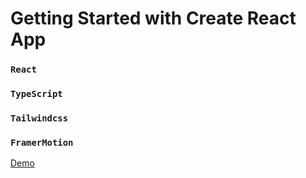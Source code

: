 # Getting Started with Create React App

### `React`
### `TypeScript`
### `Tailwindcss`
### `FramerMotion`

[Demo](https://stypticm.github.io/react-tail-todo/)
